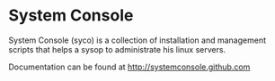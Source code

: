 System Console
==============

System Console (syco) is a collection of installation and management
scripts that helps a sysop to administrate his linux servers.

Documentation can be found at http://systemconsole.github.com